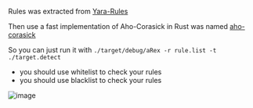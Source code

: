 Rules was extracted from [Yara-Rules](https://github.com/Yara-Rules/rules)

Then use a fast implementation of Aho-Corasick in Rust was named [aho-corasick](https://github.com/BurntSushi/aho-corasick)

So you can just run it with `./target/debug/aRex -r rule.list -t ./target.detect`

* you should use whitelist to check your rules
* you should use blacklist to check your rules

![image](https://user-images.githubusercontent.com/12653147/60076961-6f802d00-975b-11e9-942f-7ffbcf09e182.png)
